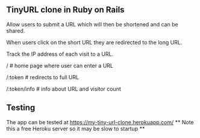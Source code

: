## TinyURL clone in Ruby on Rails

Allow users to submit a URL which will then be shortened and can be shared.

When users click on the short URL they are redirected to the long URL.

Track the IP address of each visit to a URL.

/             # home page where user can enter a URL

/:token       # redirects to full URL

/:token/info  # info about URL and visitor count

## Testing
The app can be tested at https://my-tiny-url-clone.herokuapp.com/
** Note this a free Heroku server so it may be slow to startup **
